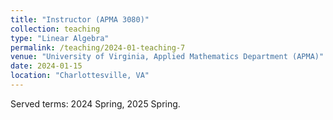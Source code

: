 ```yaml
---
title: "Instructor (APMA 3080)"
collection: teaching
type: "Linear Algebra"
permalink: /teaching/2024-01-teaching-7
venue: "University of Virginia, Applied Mathematics Department (APMA)"
date: 2024-01-15
location: "Charlottesville, VA"
---
```


Served terms: 2024 Spring, 2025 Spring.
